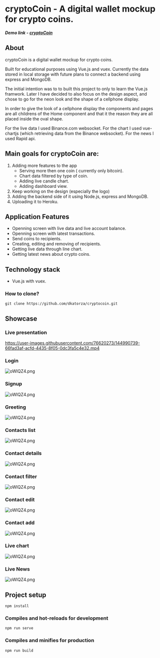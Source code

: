 # cryptoCoin - A digital wallet mockup for crypto coins. 

***Demo link - <a href="https://cryptocoindemo.netlify.app" target="_blank">cryptoCoin</a>***

## About

cryptoCoin is a digital wallet mockup for crypto coins. 

Built for educational purposes using Vue.js and vuex.
Currently the data stored in local storage with future plans to connect a backend using express and MongoDB. 

The initial intention was to to built this project to only to learn the Vue.js framwork.
Later I have decided to also focus on the design aspect, and chose to go for the neon look and the shape of a cellphone display. 

In order to give the look of a cellphone display the components and pages are all childrens of the Home component and that it the reason they are all placed inside the oval shape. 

For the live data I used Binance.com websocket.
For the chart I used vue-chartjs (which retrieving data from the Binance websocket).
For the news I used Rapid api. 



## Main goals for cryptoCoin are: 
1. Adding more features to the app
   - Serving more then one coin ( currently only bitcoin).
   - Chart data filtered by type of coin. 
   - Adding live candle chart. 
   - Adding dashboard view. 
2. Keep working on the design (especially the logo)
3. Adding the backend side of it using Node.js, express and MongoDB.
4. Uploading it to Heroku.


<h2>Application Features</h2>

- Openning screen with live data and live account balance. 
- Openning screen with latest transactions.
- Send coins to recipients.  
- Creating, editing and removing of recipients.  
- Getting live data through line chart.   
- Getting latest news about crypto coins. 
 
  
<h2> Technology stack </h2>

- Vue.js with vuex. 


 <h3> How to clone? </h3>

 ```
 git clone https://github.com/dkatorza/cryptocoin.git
 ```

<h2>Showcase</h2>

<h3>Live presentation</h3>

https://user-images.githubusercontent.com/76620273/144990739-66fad3af-acfd-4435-8f05-0dc3fa5c4e32.mp4


<h3>Login</h3>
<img src="https://i.im.ge/2021/12/07/oW5Hfa.png" alt="oWIQZ4.png"/>

<h3>Signup</h3>
<img src="https://i.im.ge/2021/12/07/oW5zNx.png" alt="oWIQZ4.png"/>

<h3>Greeting</h3>
<img src="https://i.im.ge/2021/12/07/oW5ZIT.png" alt="oWIQZ4.png"/>

<h3>Contacts list</h3>
<img src="https://i.im.ge/2021/12/07/oW5g5r.png" alt="oWIQZ4.png"/>

<h3>Contact details</h3>
<img src="https://i.im.ge/2021/12/07/oW58gW.png" alt="oWIQZ4.png"/>

<h3>Contact filter</h3>
<img src="https://i.im.ge/2021/12/07/oW5YVf.png" alt="oWIQZ4.png"/>

<h3>Contact edit</h3>
<img src="https://i.im.ge/2021/12/07/oW5crm.png" alt="oWIQZ4.png"/>

<h3>Contact add</h3>
<img src="https://i.im.ge/2021/12/07/oW5WM0.png" alt="oWIQZ4.png"/>

<h3>Live chart</h3>
<img src="https://i.im.ge/2021/12/07/oW5KEc.png" alt="oWIQZ4.png"/>

<h3>Live News</h3>
<img src="https://i.im.ge/2021/12/07/oW5kSG.png" alt="oWIQZ4.png"/>

## Project setup
```
npm install
```

### Compiles and hot-reloads for development
```
npm run serve
```

### Compiles and minifies for production
```
npm run build
```












